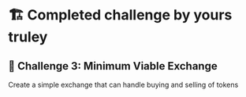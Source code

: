 # 🏗 Completed challenge by yours truley 

## 🚩 Challenge 3: Minimum Viable Exchange 
Create a simple exchange that can handle buying and selling of tokens 

